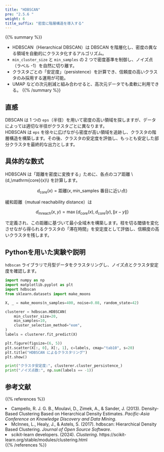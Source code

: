 ```yaml
---
title: "HDBSCAN"
pre: "2.5.6 "
weight: 6
title_suffix: "密度に階層構造を導入する"
---
```


{{% summary %}}
- HDBSCAN（Hierarchical DBSCAN）は DBSCAN を階層化し、密度の異なる領域を自動的にクラスタ化するアルゴリズム。
- `min_cluster_size` と `min_samples` の 2 つで密度基準を制御し、ノイズ点（ラベル -1）を自然に切り離す。
- クラスタごとの「安定度」（persistence）を計算でき、信頼度の高いクラスタのみ採用する運用が可能。
- UMAP などの次元削減と組み合わせると、高次元データでも柔軟に利用できる。
{{% /summary %}}

## 直感
DBSCAN は 1 つの `eps`（半径）を用いて密度の高い領域を探しますが、データによっては適切な半径がクラスタごとに異なります。  
HDBSCAN は `eps` を徐々に広げながら密度が高い領域を追跡し、クラスタの階層構造を構築します。その後、クラスタの安定度を評価し、もっとも安定した部分クラスタを最終的な出力とします。

## 具体的な数式
HDBSCAN は「距離を密度に変換する」ために、各点のコア距離 \\(d_\mathrm{core}(x)\\) を計算します。

$$
d_\mathrm{core}(x) = \text{距離}(x, \text{min\_samples 番目に近い点})
$$

緩和距離（mutual reachability distance）は

$$
d_\mathrm{mreach}(x, y) = \max\{d_\mathrm{core}(x), d_\mathrm{core}(y), \lVert x - y \rVert\}
$$

で定義され、この距離に基づいて最小全域木を構築します。枝を切る閾値を変化させながら得られるクラスタの「滞在時間」を安定度として評価し、信頼度の高いクラスタを残します。

## Pythonを用いた実験や説明
`hdbscan` ライブラリで月型データをクラスタリングし、ノイズ点とクラスタ安定度を確認します。

```python
import numpy as np
import matplotlib.pyplot as plt
import hdbscan
from sklearn.datasets import make_moons

X, _ = make_moons(n_samples=400, noise=0.08, random_state=42)

clusterer = hdbscan.HDBSCAN(
    min_cluster_size=20,
    min_samples=10,
    cluster_selection_method="eom",
)
labels = clusterer.fit_predict(X)

plt.figure(figsize=(6, 5))
plt.scatter(X[:, 0], X[:, 1], c=labels, cmap="tab10", s=20)
plt.title("HDBSCAN によるクラスタリング")
plt.show()

print("クラスタ安定度:", clusterer.cluster_persistence_)
print("ノイズ点数:", np.sum(labels == -1))
```

## 参考文献
{{% references %}}
<li>Campello, R. J. G. B., Moulavi, D., Zimek, A., &amp; Sander, J. (2013). Density-Based Clustering Based on Hierarchical Density Estimates. <i>Pacific-Asia Conference on Knowledge Discovery and Data Mining</i>.</li>
<li>McInnes, L., Healy, J., &amp; Astels, S. (2017). hdbscan: Hierarchical Density Based Clustering. <i>Journal of Open Source Software</i>.</li>
<li>scikit-learn developers. (2024). <i>Clustering</i>. https://scikit-learn.org/stable/modules/clustering.html</li>
{{% /references %}}
